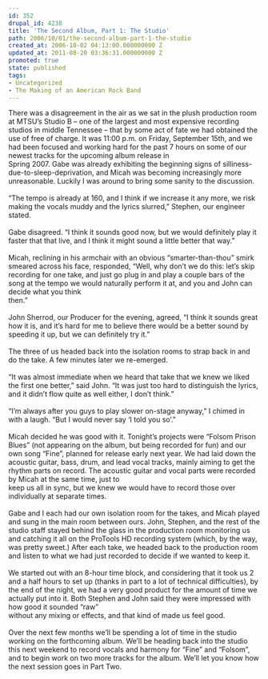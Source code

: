 ```yaml
---
id: 352
drupal_id: 4238
title: 'The Second Album, Part 1: The Studio'
path: 2006/10/01/the-second-album-part-1-the-studio
created_at: 2006-10-02 04:13:00.000000000 Z
updated_at: 2011-08-20 03:36:31.000000000 Z
promoted: true
state: published
tags:
- Uncategorized
- The Making of an American Rock Band
---
```

There was a disagreement in the air as we sat in the plush production room at MTSU’s Studio B – one of the largest and most expensive recording studios in middle Tennessee – that by some act of fate we had obtained the use of free of charge. It was 11:00 p.m. on Friday, September 15th, and we had been focused and working hard for the past 7 hours on some of our newest tracks for the upcoming album release in<br />Spring 2007. Gabe was already exhibiting the beginning signs of silliness-due-to-sleep-deprivation, and Micah was becoming increasingly more unreasonable. Luckily I was around to bring some sanity to the discussion.<br /><br />“The tempo is already at 160, and I think if we increase it any more, we risk making the vocals muddy and the lyrics slurred,” Stephen, our engineer stated.<br /><br />Gabe disagreed. “I think it sounds good now, but we would definitely play it faster that that live, and I think it might sound a little better that way.”<br /><br />Micah, reclining in his armchair with an obvious “smarter-than-thou” smirk smeared across his face, responded, “Well, why don’t we do this: let’s skip recording for one take, and just go plug in and play a couple bars of the song at the tempo we would naturally perform it at, and you and John can decide what you think<br />then.”<br /><br />John Sherrod, our Producer for the evening, agreed, “I think it sounds great how it is, and it’s hard for me to believe there would be a better sound by speeding it up, but we can definitely try it.”<br /><br />The three of us headed back into the isolation rooms to strap back in and do the take. A few minutes later we re-emerged.<br /><br />“It was almost immediate when we heard that take that we knew we liked the first one better,” said John. “It was just too hard to distinguish the lyrics, and it didn’t flow quite as well either, I don’t think.”<br /><br />“I’m always after you guys to play slower on-stage anyway,” I chimed in with a laugh. “But I would never say ‘I told you so’.”<br /><br />Micah decided he was good with it. Tonight’s projects were “Folsom Prison Blues” (not appearing on the album, but being recorded for fun) and our own song “Fine”, planned for release early next year. We had laid down the acoustic guitar, bass, drum, and lead vocal tracks, mainly aiming to get the rhythm parts on record. The acoustic guitar and vocal parts were recorded by Micah at the same time, just to<br />keep us all in sync, but we knew we would have to record those over individually at separate times.<br /><br />Gabe and I each had our own isolation room for the takes, and Micah played and sung in the main room between ours. John, Stephen, and the rest of the studio staff stayed behind the glass in the production room monitoring us and catching it all on the ProTools HD recording system (which, by the way, was pretty sweet.) After each take, we headed back to the production room and listen to what we had just recorded to decide if we wanted to keep it.<br /><br />We started out with an 8-hour time block, and considering that it took us 2 and a half hours to set up (thanks in part to a lot of technical difficulties), by the end of the night, we had a very good product for the amount of time we actually put into it. Both Stephen and John said they were impressed with how good it sounded “raw”<br />without any mixing or effects, and that kind of made us feel good.<br /><br />Over the next few months we’ll be spending a lot of time in the studio working on the forthcoming album. We’ll be heading back into the studio this next weekend to record vocals and harmony for “Fine” and “Folsom”, and to begin work on two more tracks for the album. We’ll let you know how the next session goes in Part Two.
